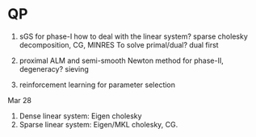 # QP
1. sGS for phase-I
  how to deal with the linear system? sparse cholesky decomposition, CG, MINRES
  To solve primal/dual? dual first

2. proximal ALM and semi-smooth Newton method for phase-II, degeneracy? sieving
3. reinforcement learning for parameter selection





Mar 28

1. Dense linear system: Eigen cholesky
2. Sparse linear system: Eigen/MKL cholesky, CG.
